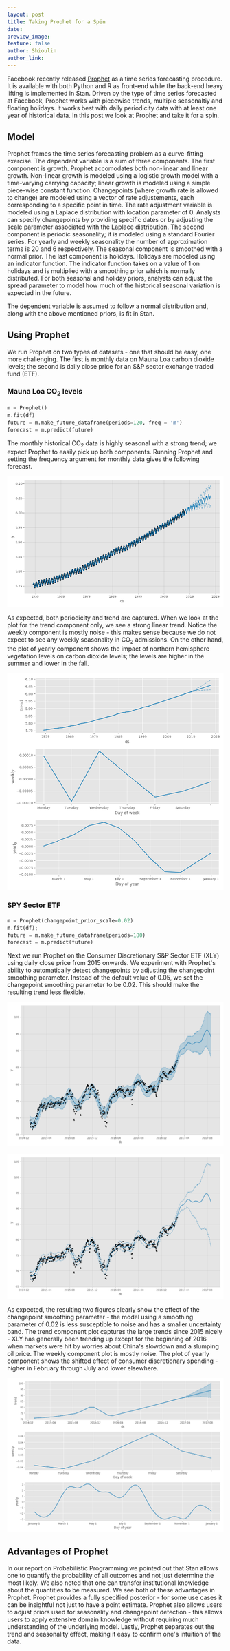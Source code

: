 ```yaml
---
layout: post
title: Taking Prophet for a Spin
date: 
preview_image: 
feature: false
author: Shioulin
author_link: 
---
```


Facebook recently released
[Prophet](https://facebookincubator.github.io/prophet/) as a time series
forecasting procedure. It is available with both Python and R as front-end
while the back-end heavy lifting is implemented in Stan. Driven by the type of
time series forecasted at Facebook, Prophet works with piecewise trends,
multiple seasonaltiy and floating holidays. It works best with daily
periodicity data with at least one year of historical data. In this post we
look at Prophet and take it for a spin.

## Model

Prophet frames the time series forecasting problem as a curve-fitting exercise.
The dependent variable is a sum of three components. The first component is
growth. Prophet accomodates both non-linear and linear growth. Non-linear
growth is modeled using a logistic growth model with a time-varying carrying
capacity; linear growth is modeled using a simple piece-wise constant function.
Changepoints (where growth rate is allowed to change) are modeled using a
vector of rate adjustements, each corresponding to a specific point in time.
The rate adjustment variable is modeled using a Laplace distribution with
location parameter of 0. Analysts can specify changepoints by providing
specific dates or by adjusting the scale parameter associated with the Laplace
distribution. The second component is periodic seasonality; it is modeled using
a standard Fourier series. For yearly and weekly seasonality the number of
approximation terms is 20 and 6 respectively. The seasonal component is
smoothed with a normal prior. The last component is holidays. Holidays are
modeled using an indicator function. The indicator function takes on a value of
1 on holidays and is multiplied with a smoothing prior which is normally
distributed. For both seasonal and holiday priors, analysts can adjust the
spread parameter to model how much of the historical seasonal variation is
expected in the future. 

The dependent variable is assumed to follow a normal distribution and, along
with the above mentioned priors, is fit in Stan. 

## Using Prophet

We run Prophet on two types of datasets - one that should be easy, one more
challenging. The first is monthly data on Mauna Loa carbon dioxide levels; the
second is daily close price for an S&P sector exchange traded fund (ETF).

### Mauna Loa CO<sub>2</sub> levels

```python
m = Prophet()
m.fit(df)
future = m.make_future_dataframe(periods=120, freq = 'm')
forecast = m.predict(future)
```

The monthly historical CO<sub>2</sub> data is highly seasonal with a strong
trend; we expect Prophet to easily pick up both components. Running Prophet and
setting the frequency argument for monthly data gives the following forecast. 

![](maunaforecast.png)

As expected, both periodicity and trend are captured. When we look at the plot
for the trend component only, we see a strong linear trend. Notice the weekly
component is mostly noise - this makes sense because we do not expect to see
any weekly seasonality in CO<sub>2</sub> admissions. On the other hand, the
plot of yearly component shows the impact of northern hemisphere vegetation
levels on carbon dioxide levels; the levels are higher in the summer and lower
in the fall.

![](maunacomponent.png)


### SPY Sector ETF

```python
m = Prophet(changepoint_prior_scale=0.02)
m.fit(df);
future = m.make_future_dataframe(periods=180)
forecast = m.predict(future)
```

Next we run Prophet on the Consumer Discretionary S&P Sector ETF (XLY) using
daily close price from 2015 onwards. We experiment with Prophet's ability to
automatically detect changepoints by adjusting the changepoint smoothing
parameter. Instead of the default value of 0.05, we set the changepoint
smoothing parameter to be 0.02. This should make the resulting trend less
flexible. 

![](XLYforecast.png)

![](XLYforecastdefault.png)

As expected, the resulting two figures clearly show the effect of the
changepoint smoothing parameter - the model using a smoothing parameter of 0.02
is less susceptible to noise and has a smaller uncertainty band. The trend
component plot captures the large trends since 2015 nicely - XLY has generally
been trending up except for the beginning of 2016 when markets were hit by
worries about China's slowdown and a slumping oil price. The weekly component
plot is mostly noise. The plot of yearly component shows the shifted effect of
consumer discretionary spending - higher in February through July and lower
elsewhere.  

![](XLYcomponent.png)


## Advantages of Prophet

In our report on Probabilistic Programming we pointed out that Stan allows one
to quantify the probability of all outcomes and not just determine the most
likely. We also noted that one can transfer institutional knowledge about the
quantities to be measured. We see both of these advantages in Prophet. Prophet
provides a fully specified posterior - for some use cases it can be insightful
not just to have a point estimate. Prophet also allows users to adjust priors
used for seasonality and changepoint detection - this allows users to apply
extensive domain knowledge without requiring much understanding of the
underlying model. Lastly, Prophet separates out the trend and seasonality
effect, making it easy to confirm one's intuition of the data. 
